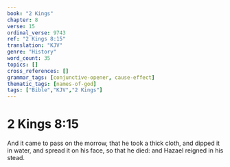 ```yaml
---
book: "2 Kings"
chapter: 8
verse: 15
ordinal_verse: 9743
ref: "2 Kings 8:15"
translation: "KJV"
genre: "History"
word_count: 35
topics: []
cross_references: []
grammar_tags: [conjunctive-opener, cause-effect]
thematic_tags: [names-of-god]
tags: ["Bible","KJV","2 Kings"]
---
```


# 2 Kings 8:15

And it came to pass on the morrow, that he took a thick cloth, and dipped it in water, and spread it on his face, so that he died: and Hazael reigned in his stead.

